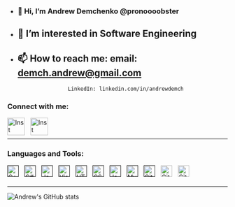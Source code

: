 - ### 👋 Hi, I’m Andrew Demchenko @pronoooobster
- ## 👀 I’m interested in Software Engineering
- ## 📫 How to reach me: email: demch.andrew@gmail.com
                      LinkedIn: linkedin.com/in/andrewdemch

### Connect with me:

[<img align="left" alt="Inst" width="40px" src="https://github.com/dmhendricks/signature-social-icons/blob/master/icons/round-flat-filled/35px/linkedin.png?raw=true" style="padding-right:10px;" />](https://www.linkedin.com/in/andrewdemch)
[<img align="left" alt="Inst" width="40px" src="https://github.com/dmhendricks/signature-social-icons/blob/master/icons/round-flat-filled/35px/instagram.png?raw=true" style="padding-right:10px;" />](https://www.instagram.com/andrew.demch)
<br />
<br />

---

### Languages and Tools:

[<img align="left" alt="C++" width="26px" src="https://cdn.jsdelivr.net/gh/devicons/devicon/icons/cplusplus/cplusplus-original.svg" style="padding-right:10px;" />]()
[<img align="left" alt="C#" width="26px" src="https://cdn.jsdelivr.net/npm/devicon-2.2@2.2.0/icons/csharp/csharp-original.svg" style="padding-right:10px;" />]()
[<img align="left" alt="Java" width="26px" src="https://cdn.jsdelivr.net/npm/devicon-2.2@2.2.0/icons/java/java-original-wordmark.svg" style="padding-right:10px;" />]()
[<img align="left" alt="Visual Studio Code" width="26px" src="https://cdn.jsdelivr.net/gh/devicons/devicon/icons/vscode/vscode-original.svg" style="padding-right:10px;" />]()
[<img align="left" alt="HTML5" width="26px" src="https://cdn.jsdelivr.net/gh/devicons/devicon/icons/html5/html5-original.svg" style="padding-right:10px;" />]()
[<img align="left" alt="CSS3" width="26px" src="https://cdn.jsdelivr.net/gh/devicons/devicon/icons/css3/css3-original.svg" style="padding-right:10px;" />]()
[<img align="left" alt="JavaScript" width="26px" src="https://cdn.jsdelivr.net/gh/devicons/devicon/icons/javascript/javascript-original.svg" style="padding-right:10px;" />]()
[<img align="left" alt="MySQL" width="26px" src="https://cdn.jsdelivr.net/gh/devicons/devicon/icons/mysql/mysql-original.svg" style="padding-right:10px;" />]()
[<img align="left" alt="Git" width="26px" src="https://cdn.jsdelivr.net/gh/devicons/devicon/icons/git/git-original.svg" style="padding-right:10px;" />]()
[<img align="left" alt="GitHub" width="26px" src="https://user-images.githubusercontent.com/3369400/139447912-e0f43f33-6d9f-45f8-be46-2df5bbc91289.png" style="padding-right:10px;" />](#gh-dark-mode-only)
[<img align="left" alt="GitHub" width="26px" src="https://user-images.githubusercontent.com/3369400/139448065-39a229ba-4b06-434b-bc67-616e2ed80c8f.png" style="padding-right:10px;" />](#gh-light-mode-only)
<br />
<br />

---


![Andrew's GitHub stats](https://github-readme-stats.vercel.app/api?username=pronoooobster&count_private=true&show_icons=true&theme=transparent&hide_border=true)

[website]: https://codeSTACKr.com

